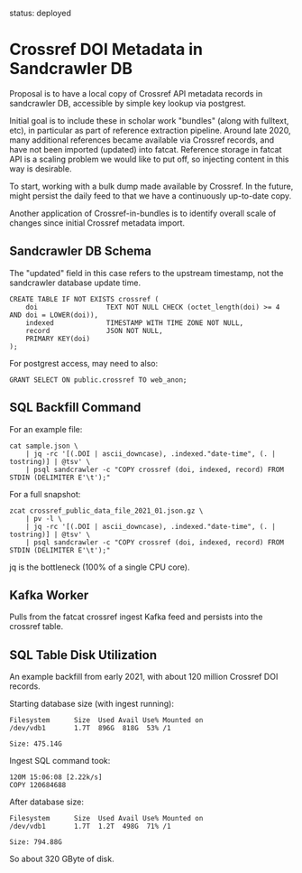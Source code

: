 
status: deployed

Crossref DOI Metadata in Sandcrawler DB
=======================================

Proposal is to have a local copy of Crossref API metadata records in
sandcrawler DB, accessible by simple key lookup via postgrest.

Initial goal is to include these in scholar work "bundles" (along with
fulltext, etc), in particular as part of reference extraction pipeline. Around
late 2020, many additional references became available via Crossref records,
and have not been imported (updated) into fatcat. Reference storage in fatcat
API is a scaling problem we would like to put off, so injecting content in this
way is desirable.

To start, working with a bulk dump made available by Crossref. In the future,
might persist the daily feed to that we have a continuously up-to-date copy.

Another application of Crossref-in-bundles is to identify overall scale of
changes since initial Crossref metadata import.


## Sandcrawler DB Schema

The "updated" field in this case refers to the upstream timestamp, not the
sandcrawler database update time.

    CREATE TABLE IF NOT EXISTS crossref (
        doi                 TEXT NOT NULL CHECK (octet_length(doi) >= 4 AND doi = LOWER(doi)),
        indexed             TIMESTAMP WITH TIME ZONE NOT NULL,
        record              JSON NOT NULL,
        PRIMARY KEY(doi)
    );

For postgrest access, may need to also:

    GRANT SELECT ON public.crossref TO web_anon;

## SQL Backfill Command

For an example file:

    cat sample.json \
        | jq -rc '[(.DOI | ascii_downcase), .indexed."date-time", (. | tostring)] | @tsv' \
        | psql sandcrawler -c "COPY crossref (doi, indexed, record) FROM STDIN (DELIMITER E'\t');"

For a full snapshot:

    zcat crossref_public_data_file_2021_01.json.gz \
        | pv -l \
        | jq -rc '[(.DOI | ascii_downcase), .indexed."date-time", (. | tostring)] | @tsv' \
        | psql sandcrawler -c "COPY crossref (doi, indexed, record) FROM STDIN (DELIMITER E'\t');"

jq is the bottleneck (100% of a single CPU core).

## Kafka Worker

Pulls from the fatcat crossref ingest Kafka feed and persists into the crossref
table.

## SQL Table Disk Utilization

An example backfill from early 2021, with about 120 million Crossref DOI
records.

Starting database size (with ingest running):

    Filesystem      Size  Used Avail Use% Mounted on
    /dev/vdb1       1.7T  896G  818G  53% /1

    Size: 475.14G

Ingest SQL command took:

    120M 15:06:08 [2.22k/s]
    COPY 120684688

After database size:

    Filesystem      Size  Used Avail Use% Mounted on
    /dev/vdb1       1.7T  1.2T  498G  71% /1

    Size: 794.88G

So about 320 GByte of disk.
